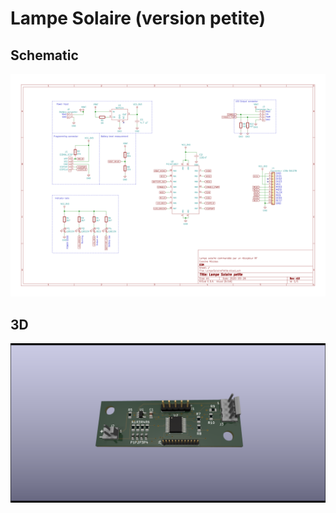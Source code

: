 # Lampe Solaire (version petite)


## Schematic
![3D view](/Fabrication/Base/PDF/schematic.png)

## 3D
![3D view](/Fabrication/Base/PDF/LampeSolairePetite.png)
